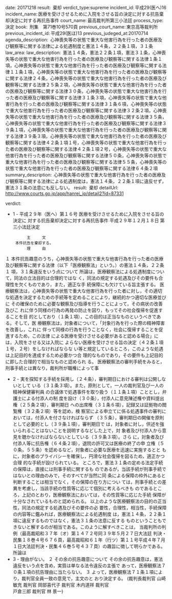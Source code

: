 
date: 20171218
result:  棄却
verdict_type:supreme
incident_id: 平成29(医へ)16
incident_name: 医療を受けさせるために入院をさせる旨の決定に対する抗告棄却決定に対する再抗告事件
court_name: 最高裁判所第三小法廷
process_type: 決定
book:  刑集　第71巻10号570頁
previous_court_name: 東京高等裁判所
previous_incident_id: 平成29(医ほ)13
previous_judeged_at:20170714
agenda_description:  心神喪失等の状態で重大な他害行為を行った者の医療及び観察等に関する法律による処遇制度と憲法１４条，２２条１項，３１条
law_area: 
law_description:  憲法１４条，憲法２２条１項，憲法３１条，心神喪失等の状態で重大な他害行為を行った者の医療及び観察等に関する法律１条１項，心神喪失等の状態で重大な他害行為を行った者の医療及び観察等に関する法律１１条１項，心神喪失等の状態で重大な他害行為を行った者の医療及び観察等に関する法律２４条，心神喪失等の状態で重大な他害行為を行った者の医療及び観察等に関する法律２５条２項，心神喪失等の状態で重大な他害行為を行った者の医療及び観察等に関する法律３０条，心神喪失等の状態で重大な他害行為を行った者の医療及び観察等に関する法律３１条３項，心神喪失等の状態で重大な他害行為を行った者の医療及び観察等に関する法律３１条６項，心神喪失等の状態で重大な他害行為を行った者の医療及び観察等に関する法律３２条２項，心神喪失等の状態で重大な他害行為を行った者の医療及び観察等に関する法律３５条，心神喪失等の状態で重大な他害行為を行った者の医療及び観察等に関する法律３９条１項，心神喪失等の状態で重大な他害行為を行った者の医療及び観察等に関する法律３９条３項，心神喪失等の状態で重大な他害行為を行った者の医療及び観察等に関する法律４２条１項１号，心神喪失等の状態で重大な他害行為を行った者の医療及び観察等に関する法律４２条１項２号，心神喪失等の状態で重大な他害行為を行った者の医療及び観察等に関する法律５０条，心神喪失等の状態で重大な他害行為を行った者の医療及び観察等に関する法律５５条，心神喪失等の状態で重大な他害行為を行った者の医療及び観察等に関する法律６４条２項
summary_description:  心神喪失等の状態で重大な他害行為を行った者の医療及び観察等に関する法律による処遇制度は，憲法１４条，２２条１項に違反せず，憲法３１条の法意にも反しない。
result:  棄却
detailUrl: http://www.courts.go.jp/app/hanrei_jp/detail2?id=87331

verdict:

- 1 - 
平成２９年（医へ）第１６号 医療を受けさせるために入院をさせる旨の決定に
対する抗告棄却決定に対する再抗告事件 
平成２９年１２月１８日 第三小法廷決定 
 
            主     文 
       本件抗告を棄却する。 
            理     由 
 １ 本件抗告趣意のうち，心神喪失等の状態で重大な他害行為を行った者の医療
及び観察等に関する法律（以下「医療観察法」という。）の憲法１４条，２２条１
項，３１条違反をいう点について 
 所論は，医療観察法による処遇制度について，同法の立法目的は合理的ではな
く，同法の規定する処遇及びその要件も合理性を欠くものであり，また，適正な手
続保障にも欠けている旨主張する。 
 医療観察法は，心神喪失等の状態で重大な他害行為を行った者に対し，その適切
な処遇を決定するための手続等を定めることにより，継続的かつ適切な医療並びに
その確保のために必要な観察及び指導を行うことによって，その病状の改善及びこ
れに伴う同様の行為の再発の防止を図り，もってその社会復帰を促進することを目
的としており（１条１項），この目的は正当なものというべきである。そして，医
療観察法は，対象者について，「対象行為を行った際の精神障害を改善し，これに
伴って同様の行為を行うことなく，社会に復帰することを促進するため，この法律
による医療を受けさせる必要があると認める場合」には，入院をさせる又は入院に
よらない医療を受けさせる旨の決定（４２条１項１号，２号）をしなければならな
い等と規定しているところ，このような処遇は上記目的を達成するため必要かつ合
理的なものであり，その要件も上記目的に即した合理的で相当なものと認められ
る。 
 医療観察法の審判手続をみると，刑事手続とは異なり，裁判所が職権によって事
- 2 - 
実を探知する手続を採用し（２４条），審判期日における審判は公開しないとして
いる（３１条３項）。また，原則として，一人の裁判官及び一人の精神保健審判員
の合議体で処遇事件を取り扱う（１１条１項）こととし，弁護士による付添人の制
度を設け（３０条），付添人に意見陳述権や資料提出権（２５条２項），審判期日
への出席権（３１条６項），記録又は証拠物の閲覧権（３２条２項）等を認め，検
察官による申立てに係る処遇事件の審判においては，付添人を付さなければならず
（３５条），審判期日の開催を原則として必要的とし（３９条１項），審判期日で
は，対象者に対し，供述を強いられることはないことを説明するなどした上で，対
象者及び付添人から意見を聴かなければならないとしている（３９条３項）。さら
に，対象者及び付添人等に抗告権（６４条２項），退院の許可又は医療の終了の申
立権（５０条，５５条）を認めるなど，対象者に必要な医療を迅速に実施するとと
もに，対象者のプライバシーを確保し，円滑な社会復帰を図るため，適正かつ合理
的な手続が設けられている。 
 ところで，憲法３１条の定める法定手続の保障は，直接には刑事手続に関するも
のであるが，当該手続が刑事手続ではないとの理由のみで，そのすべてが当然に同
条による保障の枠外にあると判断することは相当でなく，その保障の在り方につい
ては，刑事手続との差異を考慮し，当該手続の性質等に応じて個別に考えるべきも
のであるところ，上記のとおり，医療観察法においては，その性質等に応じた手続
保障が十分なされているものと認められる。 
 以上のような医療観察法の目的の正当性，同法の規定する処遇及びその要件の必
要性，合理性，相当性，手続保障の内容等に鑑みれば，医療観察法による処遇制度
は，憲法１４条，２２条１項に違反するものではなく，憲法３１条の法意に反する
ものということもできないと解するのが相当である。このように解すべきことは，
当裁判所の判例（最高裁昭和３７年（オ）第１４７２号同３９年５月２７日大法廷
判決・民集１８巻４号６７６頁，最高裁昭和６１年（行ツ）第１１号平成４年７月
１日大法廷判決・民集４６巻５号４３７頁）の趣旨に徴して明らかである。所論は
- 3 - 
理由がない。 
 ２ その余の抗告趣意について 
 その余の抗告趣意は，憲法違反をいう点を含め，実質は単なる法令違反の主張で
あって，医療観察法７０条１項の抗告理由に当たらない。 
 ３ よって，医療観察法７１条１項により，裁判官全員一致の意見で，主文のと
おり決定する。 
(裁判長裁判官 山崎敏充 裁判官 岡部喜代子 裁判官 木内道祥 裁判官   
戸倉三郎 裁判官 林 景一) 
 

                    